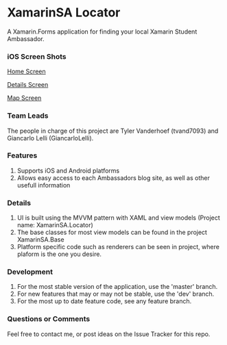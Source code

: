 # XamarinSA Locator

A Xamarin.Forms application for finding your local Xamarin Student Ambassador.

### iOS Screen Shots
[Home Screen](https://github.com/Xamarin-Student-Ambassadors/app/blob/master/Mobile/XamarinSA.Locator.iOS/Screenshots/XSAList.png "Screen Shot 1")

[Details Screen](https://github.com/Xamarin-Student-Ambassadors/app/tree/master/Mobile/XamarinSA.Locator.iOS/Screenshots/DetailsView.png "Screen Shot 2")

[Map Screen](https://github.com/Xamarin-Student-Ambassadors/app/blob/master/Mobile/XamarinSA.Locator.iOS/Screenshots/MapView.png "Screen Shot 3")

### Team Leads
The people in charge of this project are Tyler Vanderhoef (tvand7093) and Giancarlo Lelli (GiancarloLelli).


### Features
1. Supports iOS and Android platforms
2. Allows easy access to each Ambassadors blog site, as well as other usefull information

### Details
1. UI is built using the MVVM pattern with XAML and view models (Project name: XamarinSA.Locator)
2. The base classes for most view models can be found in the project XamarinSA.Base
3. Platform specific code such as renderers can be seen in <platform> project, where plaform is the one you desire.

### Development
1. For the most stable version of the application, use the 'master' branch.
2. For new features that may or may not be stable, use the 'dev' branch.
3. For the most up to date feature code, see any feature branch.

### Questions or Comments
Feel free to contact me, or post ideas on the Issue Tracker for this repo.
